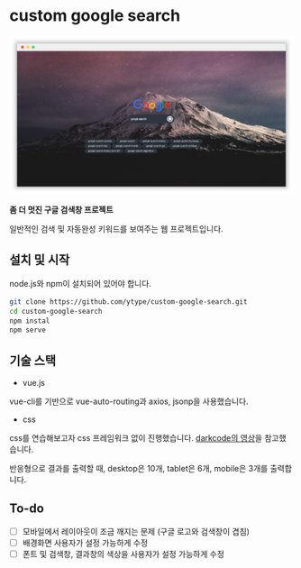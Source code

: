 # custom google search

![preview](preview.png)

**좀 더 멋진 구글 검색창 프로젝트**

일반적인 검색 및 자동완성 키워드를 보여주는 웹 프로젝트입니다.

## 설치 및 시작

node.js와 npm이 설치되어 있어야 합니다.

``` bash
git clone https://github.com/ytype/custom-google-search.git
cd custom-google-search
npm instal
npm serve
```

## 기술 스택

+ vue.js

vue-cli를 기반으로 vue-auto-routing과 axios, jsonp을 사용했습니다.

+ css

css를 연습해보고자 css 프레임워크 없이 진행했습니다. [darkcode의 영상](https://www.youtube.com/watch?v=v1PeTDrw6OY&t=138s)을 참고했습니다.

반응형으로 결과를 출력할 때, desktop은 10개, tablet은 6개, mobile은 3개를 출력합니다.

## To-do

- [ ] 모바일에서 레이아웃이 조금 깨지는 문제 (구글 로고와 검색창이 겹침)
- [ ] 배경화면 사용자가 설정 가능하게 수정
- [ ] 폰트 및 검색창, 결과창의 색상을 사용자가 설정 가능하게 수정
